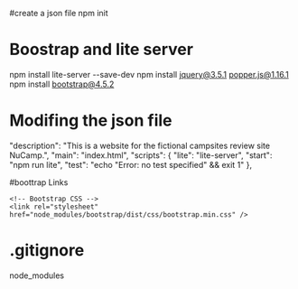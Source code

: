 #create a json file
npm init 
# Boostrap and lite server
npm install lite-server --save-dev
npm install jquery@3.5.1 popper.js@1.16.1
npm install bootstrap@4.5.2
# Modifing the json file
  "description": "This is a website for the fictional campsites review site NuCamp.",
  "main": "index.html",
  "scripts": {
    "lite": "lite-server",
    "start": "npm run lite",
    "test": "echo \"Error: no test specified\" && exit 1"
 },

 #boottrap Links
  <meta name="viewport" content="width=device-width, initial-scale=1" />

    <!-- Bootstrap CSS -->
    <link rel="stylesheet" href="node_modules/bootstrap/dist/css/bootstrap.min.css" />
# .gitignore
node_modules